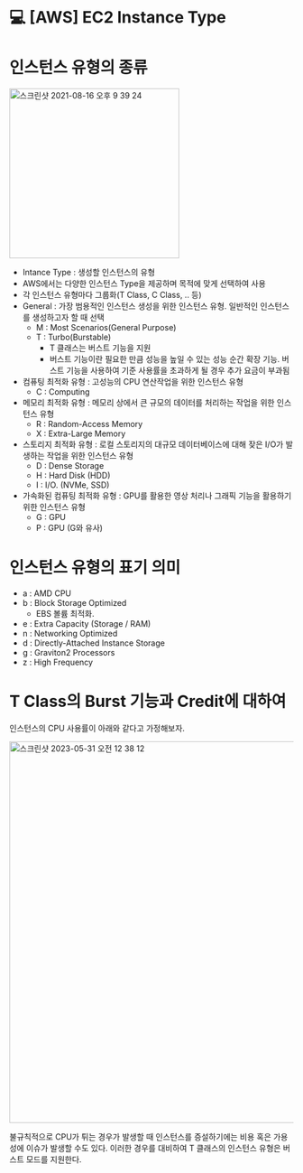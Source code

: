 💻 [AWS] EC2 Instance Type
==========================

# 인스턴스 유형의 종류
<img width="301" alt="스크린샷 2021-08-16 오후 9 39 24" src="https://user-images.githubusercontent.com/57285121/129565131-d1d32318-148a-47e2-8a13-697e6fb2b35e.png">

* Intance Type : 생성할 인스턴스의 유형
* AWS에서는 다양한 인스턴스 Type을 제공하며 목적에 맞게 선택하여 사용
* 각 인스턴스 유형마다 그룹화(T Class, C Class, .. 등)
* General : 가장 범용적인 인스턴스 생성을 위한 인스턴스 유형. 일반적인 인스턴스를 생성하고자 할 때 선택
  * M : Most Scenarios(General Purpose)
  * T : Turbo(Burstable)
    * T 클래스는 버스트 기능을 지원
    * 버스트 기능이란 필요한 만큼 성능을 높일 수 있는 성능 순간 확장 기능. 버스트 기능을 사용하여 기준 사용률을 초과하게 될 경우 추가 요금이 부과됨
* 컴퓨팅 최적화 유형 : 고성능의 CPU 연산작업을 위한 인스턴스 유형
  * C : Computing
* 메모리 최적화 유형 : 메모리 상에서 큰 규모의 데이터를 처리하는 작업을 위한 인스턴스 유형
  * R : Random-Access Memory
  * X : Extra-Large Memory
* 스토리지 최적화 유형 : 로컬 스토리지의 대규모 데이터베이스에 대해 잦은 I/O가 발생하는 작업을 위한 인스턴스 유형
  * D : Dense Storage
  * H : Hard Disk (HDD)
  * I : I/O. (NVMe, SSD)
* 가속화된 컴퓨팅 최적화 유형 : GPU를 활용한 영상 처리나 그래픽 기능을 활용하기 위한 인스턴스 유형
  * G : GPU
  * P : GPU (G와 유사)

# 인스턴스 유형의 표기 의미
* a : AMD CPU
* b : Block Storage Optimized
  * EBS 볼륨 최적화.
* e : Extra Capacity (Storage / RAM)
* n : Networking Optimized
* d : Directly-Attached Instance Storage
* g : Graviton2 Processors
* z : High Frequency

# T Class의 Burst 기능과 Credit에 대하여
인스턴스의 CPU 사용률이 아래와 같다고 가정해보자.

<img width="676" alt="스크린샷 2023-05-31 오전 12 38 12" src="https://github.com/dustjs159/Study/assets/57285121/c14a11b2-740d-481b-acfc-c6af5ae9c71a">

불규칙적으로 CPU가 튀는 경우가 발생할 때 인스턴스를 증설하기에는 비용 혹은 가용성에 이슈가 발생할 수도 있다. 이러한 경우를 대비하여 T 클래스의 인스턴스 유형은 버스트 모드를 지원한다.





